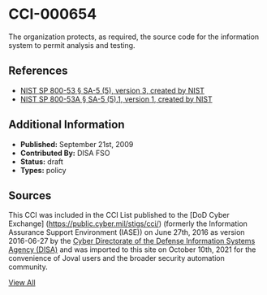 # CCI-000654

The organization protects, as required, the source code for the information system to permit analysis and testing.

## References ##

* [NIST SP 800-53 § SA-5 (5), version 3, created by NIST](http://csrc.nist.gov/publications/PubsSPs.html)
* [NIST SP 800-53A § SA-5 (5).1, version 1, created by NIST](http://csrc.nist.gov/publications/PubsSPs.html)


## Additional Information ##

* **Published:** September 21st, 2009
* **Contributed By:** DISA FSO
* **Status:** draft
* **Types:** policy

## Sources ##

This CCI was included in the CCI List published to the [DoD Cyber Exchange]
(https://public.cyber.mil/stigs/cci/) (formerly the Information Assurance Support Environment
(IASE)) on June 27th, 2016 as version 2016-06-27 by the [Cyber Directorate of the Defense 
Information Systems Agency (DISA)](https://public.cyber.mil/about-cyber/) and was imported to 
this site on October 10th, 2021 for the convenience of Joval users and the broader security automation community.

[View All](../README.md)
